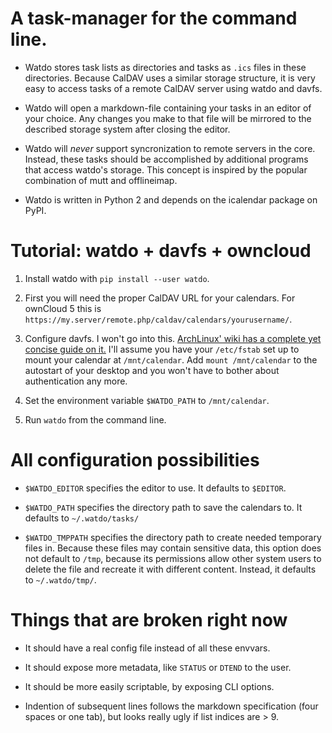 # A task-manager for the command line.

*   Watdo stores task lists as directories and tasks as `.ics` files in these
    directories. Because CalDAV uses a similar storage structure, it is very
    easy to access tasks of a remote CalDAV server using watdo and davfs.

*   Watdo will open a markdown-file containing your tasks in an editor of your
    choice. Any changes you make to that file will be mirrored to the described
    storage system after closing the editor.

*   Watdo will *never* support syncronization to remote servers in the core.
    Instead, these tasks should be accomplished by additional programs that
    access watdo's storage. This concept is inspired by the popular combination
    of mutt and offlineimap.

*   Watdo is written in Python 2 and depends on the icalendar package on PyPI.


# Tutorial: watdo + davfs + owncloud

1.  Install watdo with `pip install --user watdo`.

2.  First you will need the proper CalDAV URL for your calendars. For ownCloud
    5 this is `https://my.server/remote.php/caldav/calendars/yourusername/`.

3.  Configure davfs. I won't go into this. [ArchLinux' wiki has a complete yet
    concise guide on it.](https://wiki.archlinux.org/index.php/Davfs) I'll
    assume you have your `/etc/fstab` set up to mount your calendar at
    `/mnt/calendar`. Add `mount /mnt/calendar` to the autostart of your desktop
    and you won't have to bother about authentication any more.

4.  Set the environment variable `$WATDO_PATH` to `/mnt/calendar`.

5.  Run `watdo` from the command line.


# All configuration possibilities

*   `$WATDO_EDITOR` specifies the editor to use. It defaults to `$EDITOR`.

*   `$WATDO_PATH` specifies the directory path to save the calendars to. It
    defaults to `~/.watdo/tasks/`

*   `$WATDO_TMPPATH` specifies the directory path to create needed temporary
    files in. Because these files may contain sensitive data, this option does
    not default to `/tmp`, because its permissions allow other system users to
    delete the file and recreate it with different content. Instead, it
    defaults to `~/.watdo/tmp/`.


# Things that are broken right now

*   It should have a real config file instead of all these envvars.

*   It should expose more metadata, like `STATUS` or `DTEND` to the user.

*   It should be more easily scriptable, by exposing CLI options.

*   Indention of subsequent lines follows the markdown specification (four
    spaces or one tab), but looks really ugly if list indices are > 9.
